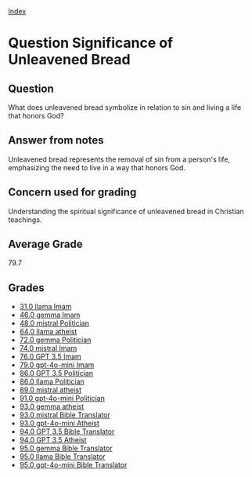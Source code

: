 
[Index](../../index.md)
# Question Significance of Unleavened Bread
## Question
What does unleavened bread symbolize in relation to sin and living a life that honors God?

## Answer from notes
Unleavened bread represents the removal of sin from a person's life, emphasizing the need to live in a way that honors God.

## Concern used for grading
Understanding the spiritual significance of unleavened bread in Christian teachings.

## Average Grade
79.7

## Grades
 * [31.0 llama Imam](../answers/llama_Imam/Significance_of_Unleavened_Bread.md)
 * [46.0 gemma Imam](../answers/gemma_Imam/Significance_of_Unleavened_Bread.md)
 * [48.0 mistral Politician](../answers/mistral_Politician/Significance_of_Unleavened_Bread.md)
 * [64.0 llama atheist](../answers/llama_atheist/Significance_of_Unleavened_Bread.md)
 * [72.0 gemma Politician](../answers/gemma_Politician/Significance_of_Unleavened_Bread.md)
 * [74.0 mistral Imam](../answers/mistral_Imam/Significance_of_Unleavened_Bread.md)
 * [76.0 GPT 3.5 Imam](../answers/GPT_3.5_Imam/Significance_of_Unleavened_Bread.md)
 * [79.0 gpt-4o-mini Imam](../answers/gpt-4o-mini_Imam/Significance_of_Unleavened_Bread.md)
 * [86.0 GPT 3.5 Politician](../answers/GPT_3.5_Politician/Significance_of_Unleavened_Bread.md)
 * [86.0 llama Politician](../answers/llama_Politician/Significance_of_Unleavened_Bread.md)
 * [89.0 mistral atheist](../answers/mistral_atheist/Significance_of_Unleavened_Bread.md)
 * [91.0 gpt-4o-mini Politician](../answers/gpt-4o-mini_Politician/Significance_of_Unleavened_Bread.md)
 * [93.0 gemma atheist](../answers/gemma_atheist/Significance_of_Unleavened_Bread.md)
 * [93.0 mistral Bible Translator](../answers/mistral_Bible_Translator/Significance_of_Unleavened_Bread.md)
 * [93.0 gpt-4o-mini Atheist](../answers/gpt-4o-mini_Atheist/Significance_of_Unleavened_Bread.md)
 * [94.0 GPT 3.5 Bible Translator](../answers/GPT_3.5_Bible_Translator/Significance_of_Unleavened_Bread.md)
 * [94.0 GPT 3.5 Atheist](../answers/GPT_3.5_Atheist/Significance_of_Unleavened_Bread.md)
 * [95.0 gemma Bible Translator](../answers/gemma_Bible_Translator/Significance_of_Unleavened_Bread.md)
 * [95.0 llama Bible Translator](../answers/llama_Bible_Translator/Significance_of_Unleavened_Bread.md)
 * [95.0 gpt-4o-mini Bible Translator](../answers/gpt-4o-mini_Bible_Translator/Significance_of_Unleavened_Bread.md)
